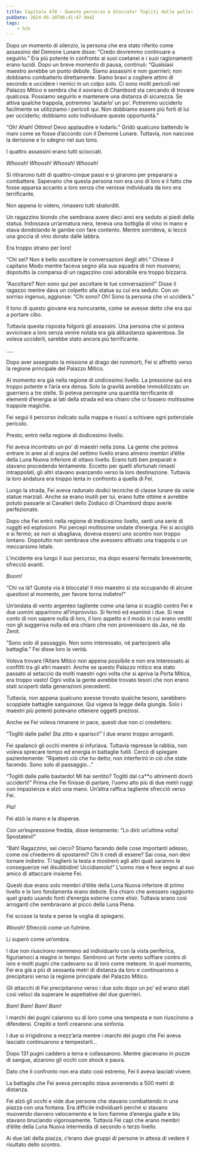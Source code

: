 ```yaml
---
title: Capitolo 478 - Questo percorso è bloccato! Togliti dalle palle!
pubDate: 2024-05-30T06:41:47.944Z
tags:
    - htk
---
```


Dopo un momento di silenzio, la persona che era stato riferito come assassino del Demone Lunare disse: “Credo dovremmo continuare a seguirlo.” Era più potente in confronto ai suoi coetanei e i suoi ragionamenti erano lucidi.
Dopo un breve momento di pausa, continuò: “Qualsiasi maestro avrebbe un punto debole. Siamo assassini e non guerrieri; non dobbiamo combatterlo direttamente. Siamo bravi a cogliere attimi di secondo e uccidere i nemici in un colpo solo. Ci sono molti pericoli nel Palazzo Mitico e sembra che il sovrano di Chambord sta cercando di trovare qualcosa. Possiamo seguirlo e mantenere una distanza di sicurezza. Se attiva qualche trappola, potremmo ‘aiutarlo’ un po’. Potremmo ucciderlo facilmente se utilizziamo i pericoli qui. Non dobbiamo essere più forti di lui per ucciderlo; dobbiamo solo individuare queste opportunità.”

“Oh! Ahah! Ottimo! Devo applaudire e lodarlo.” Gridò qualcuno battendo le mani come se fosse d’accordo con il Demone Lunare. Tuttavia, non nascose la derisione e lo sdegno nel suo tono.

I quattro assassini erano tutti scioccati.

<em>Whoosh! Whoosh! Whoosh! Whoosh!</em>

Si ritirarono tutti di quattro-cinque passi e si girarono per prepararsi a combattere. Sapevano che questa persona non era uno di loro e il fatto che fosse apparsa accanto a loro senza che venisse individuata da loro era terrificante.

Non appena lo videro, rimasero tutti sbalorditi.

Un ragazzino biondo che sembrava avere dieci anni era seduto ai piedi della statua. Indossava un’armatura nera, teneva una bottiglia di vino in mano e stava dondolando le gambe con fare contento. Mentre sorrideva, si leccò una goccia di vino dorato dalle labbra.

Era troppo strano per loro!

“Chi sei? Non è bello ascoltare le conversazioni degli altri.” Chiese il capitano Modo mentre faceva segno alla sua squadra di non muoversi; dopotutto la comparsa di un ragazzino così adorabile era troppo bizzarra.

“Ascoltare? Non sono qui per ascoltare le tue conversazioni!” Disse il ragazzo mentre dava un colpetto alla statua su cui era seduto. Con un sorriso ingenuo, aggiunse: “Chi sono? Oh! Sono la persona che vi ucciderà.”

Il tono di questo giovane era noncurante, come se avesse detto che era qui a portare cibo.

Tuttavia questa risposta folgorò gli assassini. Una persona che si poteva avvicinare a loro senza venire notata era già abbastanza spaventosa. Se voleva ucciderli, sarebbe stato ancora più terrificante.

…..

Dopo aver assegnato la missione al drago dei nonmorti, Fei si affrettò verso la regione principale del Palazzo Mitico.

Al momento era già nella regione di undicesimo livello. La pressione qui era troppo potente e l’aria era densa. Solo la gravità avrebbe immobilizzato un guerriero a tre stelle. Si poteva percepire una quantità terrificante di elementi d’energia ai lati della strada ed era chiaro che ci fossero moltissime trappole magiche.

Fei seguì il percorso indicato sulla mappa e riuscì a schivare ogni potenziale pericolo.

Presto, entrò nella regione di dodicesimo livello.

Fei aveva incontrato un po’ di maestri nella zona. La gente che poteva entrare in aree al di sopra del settimo livello erano almeno membri d’élite della Luna Nuova inferiore di ottavo livello. Erano tutti ben preparati e stavano procedendo lentamente. Eccetto per quelli sfortunati rimasti intrappolati, gli altri stavano avanzando verso la loro destinazione. Tuttavia la loro andatura era troppo lenta in confronto a quella di Fei.

Lungo la strada, Fei aveva radunato dodici tecniche di classe lunare da varie statue marziali. Anche se erano inutili per lui, erano tutte ottime e avrebbe potuto passarle ai Cavalieri dello Zodiaco di Chambord dopo averle perfezionate.

Dopo che Fei entrò nella regione di tredicesimo livello, sentì una serie di ruggiti ed esplosioni. Poi percepì moltissime ondate d’energia. Fei si accigliò e si fermò; se non si sbagliava, doveva esserci uno scontro non troppo lontano. Dopotutto non sembrava che avessero attivato una trappola o un meccanismo letale.

L’incidente era lungo il suo percorso, ma dopo essersi fermato brevemente, sfrecciò avanti.

<em>Boom!</em>

“Chi va là? Questa via è bloccata! Il mio maestro si sta occupando di alcune questioni al momento, per favore torna indietro!”

Un’ondata di vento argenteo tagliente come una lama si scagliò contro Fei e due uomini apparirono all’improvviso. Si fermò ed esaminò i due. Si rese conto di non sapere nulla di loro, il loro aspetto e il modo in cui erano vestiti non gli suggeriva nulla ed era chiaro che non provenissero da Jax, né da Zenit.

“Sono solo di passaggio. Non sono interessato, né parteciperò alla battaglia.” Fei disse loro la verità.


Voleva trovare l’Altare Mitico non appena possibile e non era interessato ai conflitti tra gli altri maestri. Anche se questo Palazzo mitico era stato passato al setaccio da molti maestri ogni volta che si apriva la Porta Mitica, era troppo vasto! Ogni volta la gente avrebbe trovato tesori che non erano stati scoperti dalla generazioni precedenti.

Tuttavia, non appena qualcuno avesse trovato qualche tesoro, sarebbero scoppiate battaglie sanguinose. Qui vigeva la legge della giungla. Solo i maestri più potenti potevano ottenere oggetti preziosi.

Anche se Fei voleva rimanere in pace, questi due non ci credettero.

“Togliti dalle palle! Sta zitto e sparisci!” I due erano troppo arroganti.

Fei spalancò gli occhi mentre si infuriava. Tuttavia represse la rabbia, non voleva sprecare tempo ed energia in battaglie futili. Cercò di spiegare pazientemente: “Ripeterò ciò che ho detto; non interferirò in ciò che state facendo. Sono solo di passaggio…”

“Togliti dalle palle bastardo! Mi hai sentito? Togliti dal ca**o altrimenti dovrò ucciderti!” Prima che Fei finisse di parlare, l’uomo alto più di due metri ruggì con impazienza e alzò una mano. Un’altra raffica tagliente sfrecciò verso Fei.

<em>Pia!</em>

Fei alzò la mano e la disperse.

Con un’espressione fredda, disse lentamente: “Lo dirò un’ultima volta! Spostatevi!”

“Bah! Ragazzino, sei cieco? Stiamo facendo delle cose importanti adesso, come osi chiedermi di spostarmi? Chi ti credi di essere? Sai cosa, non devi tornare indietro. Ti taglierò la testa e mostrerò agli altri quali saranno le conseguenze nel disubbidire! Uccidiamolo!” L’uomo rise e fece segno al suo amico di attaccare insieme Fei.

Questi due erano solo membri d’élite della Luna Nuova inferiore di primo livello e le loro fondamenta erano debole. Era chiaro che avessero raggiunto quel grado usando fonti d’energia esterne come elisir. Tuttavia erano così arroganti che sembravano al picco della Luna Piena.

Fei scosse la testa e perse la voglia di spiegarsi.

<em>Woosh!</em> Sfrecciò come un fulmine.

Li superò come un’ombra.

I due non riuscirono nemmeno ad individuarlo con la vista periferica, figuriamoci a reagire in tempo. Sentirono un forte vento soffiare contro di loro e molti pugni che cadevano su di loro come meteore. In quel momento, Fei era già a più di sessanta metri di distanza da loro e continuarono a precipitarsi verso la regione principale del Palazzo Mitico.

Gli attacchi di Fei precipitarono verso i due solo dopo un po’ ed erano stati così veloci da superare le aspettative dei due guerrieri.

<em>Bam! Bam! Bam! Bam!</em>

I marchi dei pugni calarono su di loro come una tempesta e non riuscirono a difendersi. Crepitii e tonfi crearono una sinfonia.

I due si irrigidirono a mezz’aria mentre i marchi dei pugni che Fei aveva lasciato continuarono a tempestarli…

Dopo 131 pugni caddero a terra e collassarono. Mentre giacevano in pozze di sangue, alzarono gli occhi con shock e paura.

Dato che il confronto non era stato così estremo, Fei li aveva lasciati vivere.

La battaglia che Fei aveva percepito stava avvenendo a 500 metri di distanza.

Fei alzò gli occhi e vide due persone che stavano combattendo in una piazza con una fontana. Era difficile individuarli perché si stavano muovendo davvero velocemente e le loro fiamme d’energia gialle e blu stavano bruciando vigorosamente. Tuttavia Fei capì che erano membri d’élite della Luna Nuova intermedia di secondo o terzo livello.

Ai due lati della piazza, c’erano due gruppi di persone in attesa di vedere il risultato dello scontro.



